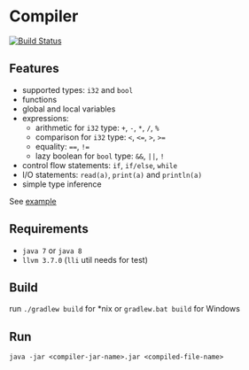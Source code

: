 # Compiler

[![Build Status](https://travis-ci.org/Undin/compiler.svg?branch=master)](https://travis-ci.org/Undin/compiler)

## Features
* supported types: `i32` and `bool`
* functions
* global and local variables
* expressions:
  * arithmetic for `i32` type: `+`, `-`, `*`, `/`, `%`
  * comparison for `i32` type: `<`, `<=`, `>`, `>=`
  * equality: `==`, `!=`
  * lazy boolean for `bool` type: `&&`, `||`, `!`
* control flow statements: `if`, `if/else`, `while`
* I/O statements: `read(a)`, `print(a)` and `println(a)`
* simple type inference

See [example](https://github.com/Undin/compiler/blob/master/sample.y)

## Requirements
* `java 7` or `java 8`
* `llvm 3.7.0` (`lli` util needs for test)

## Build
run `./gradlew build` for *nix or `gradlew.bat build` for Windows

## Run
`java -jar <compiler-jar-name>.jar <compiled-file-name>`

